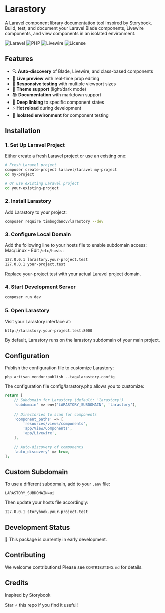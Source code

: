 # Larastory

A Laravel component library documentation tool inspired by Storybook. Build, test, and document your Laravel Blade components, Livewire components, and view components in an isolated environment.

![Laravel](https://img.shields.io/badge/Laravel-12%2B-red.svg)
![PHP](https://img.shields.io/badge/PHP-8.2%2B-blue.svg)
![Livewire](https://img.shields.io/badge/Livewire-3.0%2B-purple.svg)
![License](https://img.shields.io/badge/License-MIT-green.svg)

## Features

- 🔍 **Auto-discovery** of Blade, Livewire, and class-based components
- 🎨 **Live preview** with real-time prop editing
- 📱 **Responsive testing** with multiple viewport sizes
- 🌙 **Theme support** (light/dark mode)
- 📚 **Documentation** with markdown support
- 🔗 **Deep linking** to specific component states
- ⚡ **Hot reload** during development
- 🎯 **Isolated environment** for component testing

## Installation

### 1. Set Up Laravel Project
Either create a fresh Laravel project or use an existing one:

```bash
# Fresh Laravel project
composer create-project laravel/laravel my-project
cd my-project

# Or use existing Laravel project
cd your-existing-project
```

### 2. Install Larastory
Add Larastory to your project:
```bash
composer require timbogdanov/larastory --dev
```

### 3. Configure Local Domain
Add the following line to your hosts file to enable subdomain access:
Mac/Linux - Edit `/etc/hosts`:
```bash
127.0.0.1 larastory.your-project.test
127.0.0.1 your-project.test
```
Replace your-project.test with your actual Laravel project domain.

### 4. Start Development Server
```bash
composer run dev
```

### 5. Open Larastory
Visit your Larastory interface at:
```bash
http://larastory.your-project.test:8000
```
By default, Larastory runs on the larastory subdomain of your main project.

## Configuration
Publish the configuration file to customize Larastory:
```base
php artisan vendor:publish --tag=larastory-config
```
The configuration file config/larastory.php allows you to customize:
```php
return [
    // Subdomain for Larastory (default: 'larastory')
    'subdomain' => env('LARASTORY_SUBDOMAIN', 'larastory'),
    
    // Directories to scan for components
    'component_paths' => [
        'resources/views/components',
        'app/View/Components',
        'app/Livewire',
    ],
    
    // Auto-discovery of components
    'auto_discovery' => true,  
];
```

## Custom Subdomain
To use a different subdomain, add to your `.env` file:
```text
LARASTORY_SUBDOMAIN=ui
```
Then update your hosts file accordingly:
```text
127.0.0.1 storybook.your-project.test
```

## Development Status
🚧 This package is currently in early development.

## Contributing
We welcome contributions! Please see `CONTRIBUTING.md` for details.

## Credits
Inspired by Storybook

Star ⭐ this repo if you find it useful!
